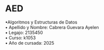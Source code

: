 # AED
•Algoritmos y Estructuras de Datos  
• Apellido y Nombre: Cabrera Guevara Ayelen  
• Legajo: 2135450  
• Curso: k1053  
• Año de cursada: 2025  
